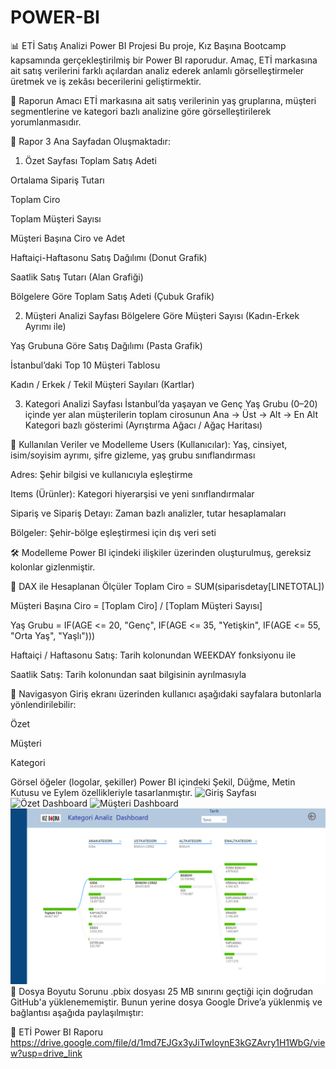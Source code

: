 # POWER-BI


📊 ETİ Satış Analizi Power BI Projesi
Bu proje, Kız Başına Bootcamp kapsamında gerçekleştirilmiş bir Power BI raporudur. Amaç, ETİ markasına ait satış verilerini farklı açılardan analiz ederek anlamlı görselleştirmeler üretmek ve iş zekâsı becerilerini geliştirmektir.

📌 Raporun Amacı
ETİ markasına ait satış verilerinin yaş gruplarına, müşteri segmentlerine ve kategori bazlı analizine göre görselleştirilerek yorumlanmasıdır.

🧭 Rapor 3 Ana Sayfadan Oluşmaktadır:
1. Özet Sayfası
Toplam Satış Adeti

Ortalama Sipariş Tutarı

Toplam Ciro

Toplam Müşteri Sayısı

Müşteri Başına Ciro ve Adet

Haftaiçi-Haftasonu Satış Dağılımı (Donut Grafik)

Saatlik Satış Tutarı (Alan Grafiği)

Bölgelere Göre Toplam Satış Adeti (Çubuk Grafik)

2. Müşteri Analizi Sayfası
Bölgelere Göre Müşteri Sayısı (Kadın-Erkek Ayrımı ile)

Yaş Grubuna Göre Satış Dağılımı (Pasta Grafik)

İstanbul’daki Top 10 Müşteri Tablosu

Kadın / Erkek / Tekil Müşteri Sayıları (Kartlar)

3. Kategori Analizi Sayfası
İstanbul’da yaşayan ve Genç Yaş Grubu (0–20) içinde yer alan müşterilerin toplam cirosunun Ana → Üst → Alt → En Alt Kategori bazlı gösterimi (Ayrıştırma Ağacı / Ağaç Haritası)

📁 Kullanılan Veriler ve Modelleme
Users (Kullanıcılar): Yaş, cinsiyet, isim/soyisim ayrımı, şifre gizleme, yaş grubu sınıflandırması

Adres: Şehir bilgisi ve kullanıcıyla eşleştirme

Items (Ürünler): Kategori hiyerarşisi ve yeni sınıflandırmalar

Sipariş ve Sipariş Detayı: Zaman bazlı analizler, tutar hesaplamaları

Bölgeler: Şehir-bölge eşleştirmesi için dış veri seti

🛠 Modelleme Power BI içindeki ilişkiler üzerinden oluşturulmuş, gereksiz kolonlar gizlenmiştir.

🧠 DAX ile Hesaplanan Ölçüler
Toplam Ciro = SUM(siparisdetay[LINETOTAL])

Müşteri Başına Ciro = [Toplam Ciro] / [Toplam Müşteri Sayısı]

Yaş Grubu = IF(AGE <= 20, "Genç", IF(AGE <= 35, "Yetişkin", IF(AGE <= 55, "Orta Yaş", "Yaşlı")))

Haftaiçi / Haftasonu Satış: Tarih kolonundan WEEKDAY fonksiyonu ile

Saatlik Satış: Tarih kolonundan saat bilgisinin ayrılmasıyla

🧭 Navigasyon
Giriş ekranı üzerinden kullanıcı aşağıdaki sayfalara butonlarla yönlendirilebilir:

Özet

Müşteri

Kategori

Görsel öğeler (logolar, şekiller) Power BI içindeki Şekil, Düğme, Metin Kutusu ve Eylem özellikleriyle tasarlanmıştır.
![Giriş Sayfası](img/giris.png)
![Özet Dashboard](img/ozet.png)
![Müşteri Dashboard](img/musteri.png)
![Kategori Dashboard](img/kategori.png)
🔗 Dosya Boyutu Sorunu
.pbix dosyası 25 MB sınırını geçtiği için doğrudan GitHub'a yüklenememiştir. Bunun yerine dosya Google Drive’a yüklenmiş ve bağlantısı aşağıda paylaşılmıştır:

📂 ETİ Power BI Raporu 
https://drive.google.com/file/d/1md7EJGx3yJiTwIoynE3kGZAvry1H1WbG/view?usp=drive_link
